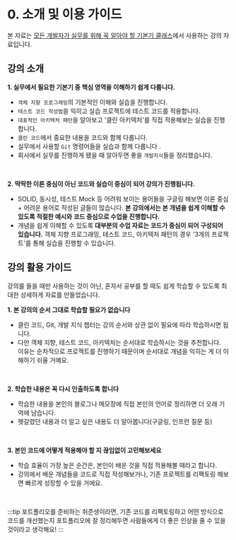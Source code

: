 # 0. 소개 및 이용 가이드
본 자료는 [모든 개발자가 실무를 위해 꼭 알아야 할 기본기 클래스]("")에서 사용하는 강의 자료입니다.

## 강의 소개
**1. 실무에서 필요한 기본기 중 핵심 영역을 이해하기 쉽게 다룹니다.**  
- `객체 지향 프로그래밍`의 기본적인 이해와 실습을 진행합니다.
- `테스트 코드 작성법`을 익히고 실습 프로젝트에 테스트 코드를 적용합니다. 
- `대표적인 아키텍처 패턴`을 알아보고 '클린 아키텍처'를 직접 적용해보는 실습을 진행합니다. 
- `클린 코드`에서 중요한 내용을 코드와 함께 다룹니다.
- 실무에서 사용할 `Git` 명령어들을 실습과 함께 다룹니다 .
- 회사에서 실무를 진행하게 됐을 때 알아두면 좋을 `개발지식`들을 정리했습니다. 

<br>

**2. 딱딱한 이론 중심이 아닌 코드와 실습이 중심이 되어 강의가 진행됩니다.**  
- SOLID, 동시성, 테스트 Mock 등 어려워 보이는 용어들을 구글링 해보면 이론 중심 + 어려운 용어로 작성된 글들이 많습니다. 
  **본 강의에서는 본 개념을 쉽게 이해할 수 있도록 적절한 예시와 코드 중심으로 수업을 진행합니다.**
- 개념을 쉽게 이해할 수 있도록 **대부분의 수업 자료는 코드가 중심이 되어 구성되어 있습니다.**
  객체 지향 프로그래밍, 테스트 코드, 아키텍처 패턴의 경우 '3개의 프로젝트'를 통해 실습을 진행할 수 있습니다.



## 강의 활용 가이드
강의를 들을 때만 사용하는 것이 아닌, 혼자서 공부를 할 때도 쉽게 학습할 수 있도록 최대한 상세하게 자료를 만들었습니다.

**1. 본 강의의 순서 그대로 학습할 필요가 없습니다**  
- 클린 코드, Git, 개발 지식 챕터는 강의 순서와 상관 없이 필요에 따라 학습하시면 됩니다. 
- 다만 객체 지향, 테스트 코드, 아키텍처는 순서대로 학습하시는 것을 추천합니다.   
  이유는 순차적으로 프로젝트를 진행하기 때문이며 순서대로 개념을 익히는 게 더 이해하기 쉬울 거예요.
    
<br>

**2. 학습한 내용은 꼭 다시 인출하도록 합니다**  
- 학습한 내용을 본인의 블로그나 메모장에 직접 본인의 언어로 정리하면 더 오래 기억에 남습니다.
- 헷갈렸던 내용과 더 알고 싶은 내용도 더 알아봅니다(구글링, 인프런 질문 등)  
      
<br>

**3. 본인 코드에 어떻게 적용해야 할 지 끊임없이 고민해보세요**   
- 학습 효율이 가장 높은 순간은, 본인이 배운 것을 직접 적용해볼 때라고 합니다.
- 강의에서 배운 개념들을 코드로 직접 작성해보거나, 기존 프로젝트를 리팩토링 해보면 빠르게 성장할 수 있을 거에요.

<br>

:::tip
포트폴리오를 준비하는 취준생이라면, 
기존 코드를 리팩토링하고 어떤 방식으로 코드를 개선했는지 포트폴리오에 잘 정리해두면 사람들에게 더 좋은 인상을 줄 수 있을 것이라고 생각해요! 
:::

